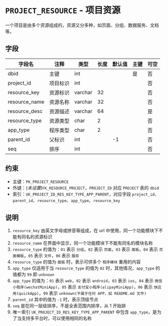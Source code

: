 # `PROJECT_RESOURCE` - 项目资源

一个项目是由多个资源组成的，资源又分多种，如页面、分组、数据服务、文档等。

## 字段

| 字段名        | 注释     | 类型    | 长度 | 默认值 | 主键 | 可空 |
| ------------- | -------- | ------- | ---- | ------ | ---- | ---- |
| dbid          | 主键     | int     |      |        | 是   | 否   |
| project_id    | 项目标识 | int     |      |        |      | 否   |
| resource_key  | 资源标识 | varchar | 32   |        |      | 否   |
| resource_name | 资源名称 | varchar | 32   |        |      | 否   |
| resource_desc | 资源描述 | varchar | 64   |        |      | 是   |
| resource_type | 资源类型 | char    | 2    |        |      | 否   |
| app_type      | 程序类型 | char    | 2    |        |      | 否   |
| parent_id     | 父标识   | int     |      | -1     |      | 否   |
| seq           | 排序     | int     |      |        |      | 否   |

## 约束

* 主键：`PK_PROJECT_RESOURCE`
* 外键：(*未设置*)`FK_RESOURCE_PROJECT`，`PROJECT_ID` 对应 `PROJECT` 表的 `dbid`
* 索引：`UK_PROJECT_ID_RES_KEY_TYPE_APP_PARENT`，对应字段 `project_id`、`parent_id`、`resource_type`、`app_type`、`resource_key`

## 说明

1. `resource_key` 由英文字母或拼音等组成，在 url 中使用，同一个功能模块下不能有同名的资源标识
2. `resource_name` 在界面中显示，同一个功能模块下不能有同名的模块名称
3. `resource_type` 的值为：`01` 表示 `分组`，`02` 表示 `页面`，`03` 表示 `面板`，`04` 表示 `页面模板`，`05` 表示 `文件`，`06` 表示 `服务`
4. `resource_type` 的值为 `面板` 时，表示可供多个 `程序模块` 重用的内容
5. `app_type` 仅适用于当 `resource_type` 的值为 `02` 时，其他情况，`app_type` 的值都为 `99` 即 `unknown`
6. `app_type` 的值为：`01` 表示 `web`，`02` 表示 `android`，`03` 表示 `ios`，`04` 表示 `微信小程序(wechatMiniApp)`，`05` 表示 `支付宝小程序(alipayMiniApp)`，`06` 表示 `快应用(quickApp)`，`99` 表示 `unknown(不属于任何 APP，如 README.md 文件)`
7. `parent_id` 其中的值为 `-1` 时，表示顶级节点
8. `seq` 是在同一层级排序，不是全表范围内排序，从 1 开始排
9. 唯一索引 `UK_PROJECT_ID_RES_KEY_TYPE_APP_PARENT` 中包含 `app_type`，是为了当支持多平台时，可以使用相同的名称
